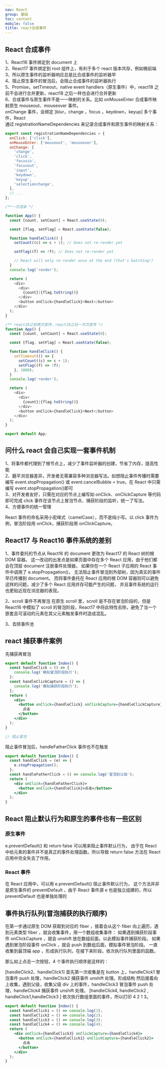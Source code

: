 ```yaml
---
nav: React
group: 基础
toc: content
mobile: false
title: react合成事件
---
```


## React 合成事件

1、React16 事件绑定到 document 上  
2、React17 事件绑定到 root 组件上，有利于多个 react 版本共存，例如微前端  
3、所以原生事件的监听器响应总是比合成事件的监听器早  
4、阻止原生事件的冒泡后，会阻止合成事件的监听器执行  
5、Promise，setTimeout，native event handlers（原生事件）中，react18 之前不会进行合并更新，react18 之后一样也会进行合并更新  
6、合成事件与原生事件不是一一映射的关系。比如 onMouseEnter 合成事件映射原生 mouseout、mouseover 事件。  
onChange 事件，会绑定 [blur，change ，focus ，keydown，keyup] 多个事件，React  
通过 registrationNameDependencies 来记录合成事件和原生事件的映射关系：

```js
export const registrationNameDependencies = {
  onClick: ['click'],
  onMouseEnter: ['mouseout', 'mouseover'],
  onChange: [
    'change',
    'click',
    'focusin',
    'focusout',
    'input',
    'keydown',
    'keyup',
    'selectionchange',
  ],
  // ...
};

/**一次渲染 */

function App() {
  const [count, setCount] = React.useState(0);

  const [flag, setFlag] = React.useState(false);

  function handleClick() {
    setCount((c) => c + 1); // Does not re-render yet

    setFlag((f) => !f); // Does not re-render yet

    // React will only re-render once at the end (that's batching!)
  }
  console.log('render');

  return (
    <div>
      <div>
        {count}|{flag.toString()}
      </div>
      <button onClick={handleClick}>Next</button>
    </div>
  );
}

/** react18之前两次宣传，react18之后一次次宣传 */
function App() {
  const [count, setCount] = React.useState(0);

  const [flag, setFlag] = React.useState(false);

  function handleClick() {
    setTimeout(() => {
      setCount((c) => c + 1);
      setFlag((f) => !f);
    }, 1000);
  }
  console.log('render');

  return (
    <div>
      <div>
        {count}|{flag.toString()}
      </div>
      <button onClick={handleClick}>Next</button>
    </div>
  );
}

export default App;
```

## 问什么 react 会自己实现一套事件机制

1、将事件都代理到了根节点上，减少了事件监听器的创建，节省了内存，提高性能  
2、磨平浏览器差异，开发者无需兼容多种浏览器写法。如想阻止事件传播时需要编写 event.stopPropagation() 或 event.cancelBubble = true，在 React 中只需编写 event.stopPropagation()即可  
3、对开发者友好，只需在对应的节点上编写如 onClick、onClickCapture 等代码即可完成 click 事件在该节点上冒泡节点、捕获阶段的监听，统一了写法。  
4、方便事件的统一管理

React 事件的命名采用小驼峰式（camelCase），而不是纯小写。以 click 事件为例，冒泡阶段用 onClick，捕获阶段用 onClickCapture。

## React17 与 React16 事件系统的差别

1、事件委托的节点从 React16 的 document 更改为 React17 的 React 树的根 DOM 容器。
这一改动的出发点是如果页面中存在多个 React 应用，由于他们都会在顶层 document 注册事件处理器，
如果你在一个 React 子应用的 React 事件中调用了 e.stopPropagation()，
无法阻止事件冒泡到外部树，因为真实的事件早已传播到 document。
而将事件委托在 React 应用的根 DOM 容器则可以避免这样的问题，减少了多个 React 应用并存可能产生的问题，
并且事件系统的运行也更贴近现在浏览器的表现。

2、scroll 事件不再冒泡
在原生 scroll 里，scroll 是不存在冒泡阶段的，但是 React16 中模拟了 scroll 的冒泡阶段，React17 中将此特性去除，避免了当一个嵌套且可滚动的元素在其父元素触发事件时造成混乱。

3、去除事件池

## react 捕获事件案例

先捕获再冒泡

```jsx
export default function Index() {
  const handleClick = () => {
    console.log('模拟冒泡阶段执行');
  };
  const handleClickCapture = () => {
    console.log('模拟捕获阶段执行');
  };
  return (
    <div>
      <button onClick={handleClick} onClickCapture={handleClickCapture}>
        点击
      </button>
    </div>
  );
}

// 阻止冒泡
```

阻止事件冒泡后，handleFatherClick 事件也不在触发

```jsx
export default function Index() {
  const handleClick = (e) => {
    e.stopPropagation();
  };
  const handleFatherClick = () => console.log('冒泡到父级');
  return (
    <div onClick={handleFatherClick}>
      <button onClick={handleClick}>点击</button>
    </div>
  );
}
```

## React 阻止默认行为和原生的事件也有一些区别

### 原生事件

e.preventDefault() 和 return false 可以用来阻止事件默认行为，
由于在 React 中给元素的事件并不是真正的事件处理函数。所以导致 return false 方法在 React 应用中完全失去了作用。

### React 事件

在 React 应用中，可以用 e.preventDefault() 阻止事件默认行为，
这个方法并非是原生事件的 preventDefault ，由于 React 事件源 e 也是独立组建的，所以 preventDefault 也是单独处理的

## 事件执行队列(冒泡捕获的执行顺序)

在第一步通过原生 DOM 获取到对应的 fiber ，接着会从这个 fiber 向上遍历，遇到元素类型 fiber ，就会收集事件，用一个数组收集事件：
如果遇到捕获阶段事件 onClickCapture ，就会 unshift 放在数组前面。以此模拟事件捕获阶段。
如果遇到冒泡阶段事件 onClick ，就会 push 到数组后面，模拟事件冒泡阶段。
一直收集到最顶端 app ，形成执行队列，在接下来阶段，依次执行队列里面的函数。

那么如上点击一次按钮，4 个事件执行顺序是这样的：

[handleClick2、handleClick1]
首先第一次收集是在 button 上，handleClick1 冒泡事件 push 处理，handleClick2 捕获事件 unshift 处理。形成结构
然后接着向上收集，遇到父级，收集父级 div 上的事件，handleClick3 冒泡事件 push 处理，handleClick4 捕获事件 unshift 处理。
[handleClick4, handleClick2 , handleClick1,handleClick3 ]
依次执行数组里面的事件，所以打印 4 2 1 3。

```jsx
export default function Index() {
  const handleClick1 = () => console.log(1);
  const handleClick2 = () => console.log(2);
  const handleClick3 = () => console.log(3);
  const handleClick4 = () => console.log(4);
  return (
    <div onClick={handleClick3} onClickCapture={handleClick4}>
      <button onClick={handleClick1} onClickCapture={handleClick2}>
        点击
      </button>
    </div>
  );
}
```
